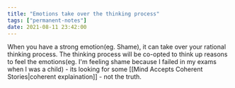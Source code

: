 ```yaml
---
title: "Emotions take over the thinking process"
tags: ["permanent-notes"]
date: 2021-08-11 23:42:00
---
```


When you have a strong emotion(eg. Shame), it can take over your rational thinking process. The thinking process will be co-opted to think up reasons to feel the emotions(eg. I'm feeling shame because I failed in my exams when I was a child) - its looking for some [[Mind Accepts Coherent Stories|coherent explaination]] - not the truth.

